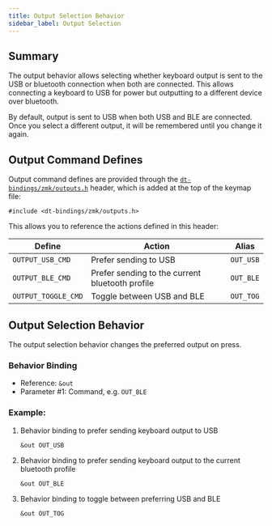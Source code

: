 ```yaml
---
title: Output Selection Behavior
sidebar_label: Output Selection
---
```


## Summary

The output behavior allows selecting whether keyboard output is sent to the
USB or bluetooth connection when both are connected. This allows connecting a
keyboard to USB for power but outputting to a different device over bluetooth.

By default, output is sent to USB when both USB and BLE are connected.
Once you select a different output, it will be remembered until you change it again.

## Output Command Defines

Output command defines are provided through the [`dt-bindings/zmk/outputs.h`](https://github.com/zmkfirmware/zmk/blob/main/app/include/dt-bindings/zmk/outputs.h)
header, which is added at the top of the keymap file:

```
#include <dt-bindings/zmk/outputs.h>
```

This allows you to reference the actions defined in this header:

| Define              | Action                                          | Alias     |
| ------------------- | ----------------------------------------------- | --------- |
| `OUTPUT_USB_CMD`    | Prefer sending to USB                           | `OUT_USB` |
| `OUTPUT_BLE_CMD`    | Prefer sending to the current bluetooth profile | `OUT_BLE` |
| `OUTPUT_TOGGLE_CMD` | Toggle between USB and BLE                      | `OUT_TOG` |

## Output Selection Behavior

The output selection behavior changes the preferred output on press.

### Behavior Binding

- Reference: `&out`
- Parameter #1: Command, e.g. `OUT_BLE`

### Example:

1. Behavior binding to prefer sending keyboard output to USB

   ```
   &out OUT_USB
   ```

1. Behavior binding to prefer sending keyboard output to the current bluetooth profile

   ```
   &out OUT_BLE
   ```

1. Behavior binding to toggle between preferring USB and BLE

   ```
   &out OUT_TOG
   ```
